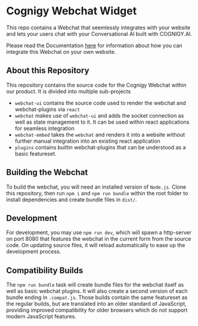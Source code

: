 # Cognigy Webchat Widget

This repo contains a Webchat that seemlessly integrates with your website and lets your users chat with your Conversational AI built with COGNIGY.AI.

Please read the Documentation [here](https://docs.cognigy.com/docs/embedding-the-cognigy-webchat) for information about how you can integrate this Webchat on your own website.

## About this Repository
This repository contains the source code for the Cognigy Webchat within our product.
It is divided into multiple sub-projects
- `webchat-ui` contains the source code used to render the webchat and webchat-plugins via `react`
- `webchat` makes use of `webchat-ui` and adds the socket connection as well as state management to it. It can be used within react applications for seamless integration
- `webchat-embed` takes the `webchat` and renders it into a website without further manual integration into an existing react application
- `plugins` contains builtin webchat-plugins that can be understood as a basic featureset.

## Building the Webchat
To build the webchat, you will need an installed version of `Node.js`.
Clone this repository, then run `npm i` and `npm run bundle` within the root folder to install dependencies and create bundle files in `dist/`.

## Development
For development, you may use `npm run dev`, which will spawn a http-server on port 8080 that features the webchat in the current form from the source code. On updating source files, it will reload automatically to ease up the development process.

## Compatibility Builds
The `npm run bundle` task will create bundle files for the webchat itself as well as basic webchat plugins.
It will also create a second version of each bundle ending in `.compat.js`.
Those builds contain the same featureset as the regular builds, but are translated into an older standard of JavaScript, providing improved compatibility for older browsers which do not support modern JavaScript features.
